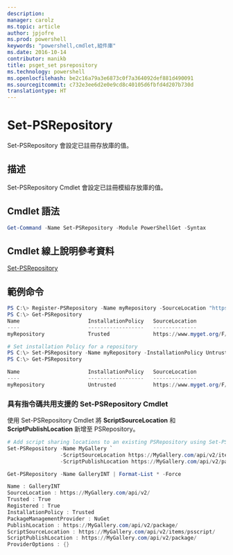 ```yaml
---
description: 
manager: carolz
ms.topic: article
author: jpjofre
ms.prod: powershell
keywords: "powershell,cmdlet,組件庫"
ms.date: 2016-10-14
contributor: manikb
title: psget_set psrepository
ms.technology: powershell
ms.openlocfilehash: be2c16a79a3e6873c0f7a364092def881d490091
ms.sourcegitcommit: c732e3ee6d2e0e9cd8c40105d6fbfd4d207b730d
translationtype: HT
---
```

# <a name="set-psrepository"></a>Set-PSRepository

Set-PSRepository 會設定已註冊存放庫的值。

## <a name="description"></a>描述

Set-PSRepository Cmdlet 會設定已註冊模組存放庫的值。

## <a name="cmdlet-syntax"></a>Cmdlet 語法

```powershell
Get-Command -Name Set-PSRepository -Module PowerShellGet -Syntax
```
## <a name="cmdlet-online-help-reference"></a>Cmdlet 線上說明參考資料

[Set-PSRepository](http://go.microsoft.com/fwlink/?LinkID=517128)

## <a name="example-commands"></a>範例命令

```powershell
PS C:\> Register-PSRepository -Name myRepository -SourceLocation "https://www.myget.org/F/powershellgetdemo/api/v2" -InstallationPolicy Trusted
PS C:\> Get-PSRepository
Name                      InstallationPolicy   SourceLocation
----                      ------------------   --------------
myRepository              Trusted              https://www.myget.org/F/powershellgetdemo/api/v2

# Set installation Policy for a repository
PS C:\> Set-PSRepository -Name myRepository -InstallationPolicy Untrusted
PS C:\> Get-PSRepository

Name                      InstallationPolicy   SourceLocation
----                      ------------------   --------------
myRepository              Untrusted            https://www.myget.org/F/powershellgetdemo/api/v2
```


### <a name="set-psrepository-cmdlet-with-script-sharing-support"></a>具有指令碼共用支援的 Set-PSRepository Cmdlet

使用 Set-PSRepository Cmdlet 將 **ScriptSourceLocation** 和 **ScriptPublishLocation** 新增至 PSRepository。
```powershell
# Add script sharing locations to an existing PSRepository using Set-PSRepository object.
Set-PSRepository -Name MyGallery `
                 -ScriptSourceLocation https://MyGallery.com/api/v2/items/psscript/ `
                 -ScriptPublishLocation https://MyGallery.com/api/v2/package/

Get-PSRepository -Name GalleryINT | Format-List * -Force

Name : GalleryINT
SourceLocation : https://MyGallery.com/api/v2/
Trusted : True
Registered : True
InstallationPolicy : Trusted
PackageManagementProvider : NuGet
PublishLocation : https://MyGallery.com/api/v2/package/
ScriptSourceLocation : https://MyGallery.com/api/v2/items/psscript/
ScriptPublishLocation : https://MyGallery.com/api/v2/package/
ProviderOptions : {}

```

